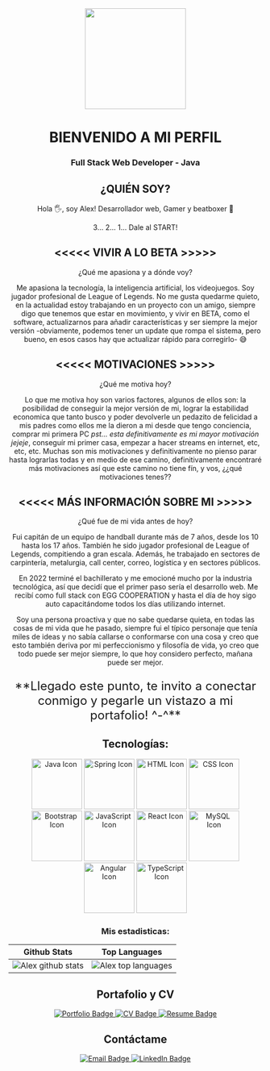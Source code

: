 <div id="header" align="center">
  <img src="https://media.giphy.com/media/nQP9yiMT2MPShAAjHV/giphy.gif" width="200"/>
  <h1>BIENVENIDO A MI PERFIL</h1>
  <h3> Full Stack Web Developer - Java </h3>
  <p><h2>¿QUIÉN SOY?</h2>

Hola 🖐, soy Alex!
Desarrollador web, Gamer y beatboxer 👾

3... 2... 1... Dale al START!

<h2> <<<<< VIVIR A LO BETA >>>>> </h2>

¿Qué me apasiona y a dónde voy?

Me apasiona la tecnología, la inteligencia artificial, los videojuegos. Soy jugador profesional de League of Legends. No me gusta quedarme quieto, en la actualidad estoy trabajando en un proyecto con un amigo, siempre digo que tenemos que estar en movimiento, y vivir en BETA, como el software, actualizarnos para añadir características y ser siempre la mejor versión
-obviamente, podemos tener un update que rompa el sistema, pero bueno, en esos casos hay que actualizar rápido para corregirlo- 😅

<h2> <<<<< MOTIVACIONES >>>>> </h2>

¿Qué me motiva hoy?

Lo que me motiva hoy son varios factores, algunos de ellos son: la posibilidad de conseguir la mejor versión de mi, lograr la estabilidad economica que tanto busco y poder devolverle un pedazito de felicidad a mis padres como ellos me la dieron a mi desde que tengo conciencia, comprar mi primera PC *pst... esta definitivamente es mi mayor motivación jejeje*, conseguír mi primer casa, empezar a hacer streams en internet, etc, etc, etc.
Muchas son mis motivaciones y definitivamente no pienso parar hasta lograrlas todas y en medio de ese camino, definitivamente encontraré más motivaciones así que este camino no tiene fín, y vos, ¿¿qué motivaciones tenes??

<h2><<<<< MÁS INFORMACIÓN SOBRE MI >>>>></h2>

¿Qué fue de mi vida antes de hoy?

Fui capitán de un equipo de handball durante más de 7 años, desde los 10 hasta los 17 años. También he sido jugador profesional de League of Legends, compitiendo a gran escala. Además, he trabajado en sectores de carpintería, metalurgia, call center, correo, logística y en sectores públicos.

En 2022 terminé el bachillerato y me emocioné mucho por la industria tecnológica, así que decidí que el primer paso sería el desarrollo web. Me recibí como full stack con EGG COOPERATION y hasta el día de hoy sigo auto capacitándome todos los días utilizando internet.

Soy una persona proactiva y que no sabe quedarse quieta, en todas las cosas de mi vida que he pasado, siempre fui el típico personaje que tenía miles de ideas y no sabía callarse o conformarse con una cosa y creo que esto también deriva por mi perfeccionismo y filosofía de vida, yo creo que todo puede ser mejor siempre, lo que hoy considero perfecto, mañana puede ser mejor.</p>

<p style="font-size: 24px;">**Llegado este punto, te invito a conectar conmigo y pegarle un vistazo a mi portafolio! ^-^**</p>
  </div>
<h2 id="tecnologias" align="center">Tecnologías: </h2>
<div align="center">
  <img src="https://img.icons8.com/color/100/000000/java-coffee-cup-logo--v1.png" alt="Java Icon" width="100"/>
  <img src="https://img.icons8.com/color/100/000000/spring-logo--v1.png" alt="Spring Icon" width="100"/>
  <img src="https://img.icons8.com/color/100/000000/html-5--v1.png" alt="HTML Icon" width="100"/>
  <img src="https://img.icons8.com/color/100/000000/css3--v1.png" alt="CSS Icon" width="100"/>
  <img src="https://img.icons8.com/color/48/000000/bootstrap.png" alt="Bootstrap Icon" width="100">
  <img src="https://img.icons8.com/color/100/000000/javascript--v1.png" alt="JavaScript Icon" width="100"/>
  <img src="https://img.icons8.com/officel/100/000000/react.png" alt="React Icon" width="100"/>
  <img src="https://img.icons8.com/color/100/000000/mysql-logo.png" alt="MySQL Icon" width="100"/>
  <img src="https://img.icons8.com/color/100/000000/angularjs.png" alt="Angular Icon" width="100"/>
  <img src="https://img.icons8.com/color/100/000000/typescript.png" alt="TypeScript Icon" width="100"/>
</div>

<h3 align="center">Mis estadisticas:</h3>

| Github Stats | Top Languages |
| --- | --- |
| ![Alex github stats](https://github-readme-stats.vercel.app/api?username=AlexandroMoroz&show_icons=true&title_color=f6c32c&icon_color=f6c32c&text_color=9f9f9f&bg_color=151515&count_private=true) | ![Alex top languages](https://github-readme-stats.vercel.app/api/top-langs/?username=AlexandroMoroz&show_icons=true&title_color=f6c32c&icon_color=f6c32c&text_color=9f9f9f&bg_color=151515&count_private=true&layout=compact) |

<h2 id="sobreMi" align="center">Portafolio y CV</h2> 
<div align="center">  
  <a href="http://alexandromoroz.github.io">
    <img src="https://img.shields.io/badge/-Portafolio-000000?style=flat&logo=github&logoColor=white" alt="Portfolio Badge">
  </a>
  <a href="https://drive.google.com/file/d/1M2fHKhsNYJML2RILtPTPbFLfWzTNXOJv/view?usp=sharing">
    <img src="https://img.shields.io/badge/-CV-4285F4?style=flat&logo=google-drive&logoColor=white" alt="CV Badge">
  </a>
  <a href="https://drive.google.com/file/d/1JdMH-hxoUJTCY3Irs0b5oLxSIxRuQvcp/view?usp=sharing">
    <img src="https://img.shields.io/badge/-Resume-4285F4?style=flat&logo=google-drive&logoColor=white" alt="Resume Badge">
  </a>
  </div>
<h2 id="contactame" align="center">Contáctame</h2>
  <div align="center">

  <a href="mailto:AlexandroMoroz5@gmail.com">
    <img src="https://img.shields.io/badge/-Email-D14836?style=flat&logo=gmail&logoColor=white" alt="Email Badge">
  </a>
  <a href="https://www.linkedin.com/in/ivan-alexandro-moroz-java-developer-trainee/">
    <img src="https://img.shields.io/badge/-LinkedIn-0077B5?style=flat&logo=linkedin&logoColor=white" alt="LinkedIn Badge">
  </a>
  </div>
